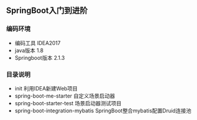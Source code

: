 ﻿
## SpringBoot入门到进阶
### 编码环境
-  编码工具         IDEA2017
-  java版本         1.8
-  Springboot版本   2.1.3

### 目录说明
- init                                利用IDEA新建Web项目
- spring-boot-me-starter              自定义场景启动器  
- spring-boot-starter-test            场景启动器测试项目
- spring-boot-integration-mybatis  SpringBoot整合mybatis配置Druid连接池


  